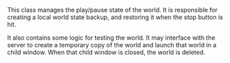 This class manages the play/pause state of the world. It is responsible for creating a local world state backup, and restoring it when the stop button is hit. 

It also contains some logic for testing the world. It may interface with the server to create a temporary copy of the world and launch that world in a child window. When that child window is closed, the world is deleted. 